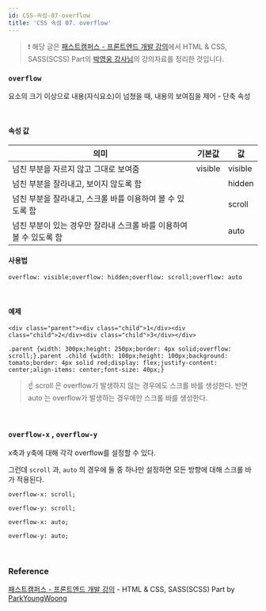 ```yaml
---
id: CSS-속성-07-overflow
title: 'CSS 속성 07. overflow'
---
```


> ❗️ 해당 글은 [패스트캠퍼스 - 프론트엔드 개발 강의](https://www.fastcampus.co.kr/dev_online_react/)에서 HTML & CSS, SASS(SCSS) Part의 [박영웅 강사님](https://github.com/ParkYoungWoong)의 강의자료를 정리한 것입니다.

### `overflow`

요소의 크기 이상으로 내용(자식요소)이 넘쳤을 때, 내용의 보여짐을 제어 - 단축 속성

<br/>

#### 속성 값

| 의미                                                                | 기본값  | 값      |
| ------------------------------------------------------------------- | ------- | ------- |
| 넘친 부분을 자르지 않고 그대로 보여줌                               | visible | visible |
| 넘친 부분을 잘라내고, 보이지 않도록 함                              |         | hidden  |
| 넘친 부분을 잘라내고, 스크롤 바를 이용하여 볼 수 있도록 함          |         | scroll  |
| 넘친 부분이 있는 경우만 잘라내 스크롤 바를 이용하여 볼 수 있도록 함 |         | auto    |

#### 사용법

```plain text
overflow: visible;overflow: hidden;overflow: scroll;overflow: auto
```

<br/>

#### 예제

```plain text
<div class="parent"><div class="child">1</div><div class="child">2</div><div class="child">3</div></div>
```

```plain text
.parent {width: 300px;height: 250px;border: 4px solid;overflow: scroll;}.parent .child {width: 100px;height: 100px;background: tomato;border: 4px solid red;display: flex;justify-content: center;align-items: center;font-size: 40px;}
```

> ☝️ scroll 은 overflow가 발생하지 않는 경우에도 스크롤 바를 생성한다. 반면 auto 는 overflow가 발생하는 경우에만 스크롤 바를 생성한다.

<br/>

### `overflow-x` , `overflow-y`

x축과 y축에 대해 각각 overflow를 설정할 수 있다.

그런데 `scroll` 과, `auto` 의 경우에 둘 중 하나만 설정하면 모든 방향에 대해 스크롤 바가 적용된다.

```plain text
overflow-x: scroll;
```

```plain text
overflow-y: scroll;
```

```plain text
overflow-x: auto;
```

```plain text
overflow-y: auto;
```

<br/>

### Reference

[패스트캠퍼스 - 프론트엔드 개발 강의](https://www.fastcampus.co.kr/dev_online_react/) - HTML & CSS, SASS(SCSS) Part by [ParkYoungWoong](https://github.com/ParkYoungWoong)
